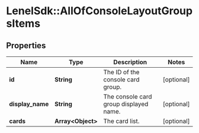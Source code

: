 # LenelSdk::AllOfConsoleLayoutGroupsItems

## Properties
Name | Type | Description | Notes
------------ | ------------- | ------------- | -------------
**id** | **String** | The ID of the console card group. | [optional] 
**display_name** | **String** | The console card group displayed name. | [optional] 
**cards** | **Array&lt;Object&gt;** | The card list. | [optional] 


